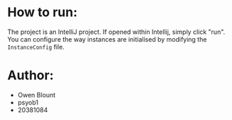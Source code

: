 # How to run:
The project is an IntelliJ project. If opened within Intellij, simply click "run".
You can configure the way instances are initialised by modifying the `InstanceConfig`
file.

# Author:
- Owen Blount
- psyob1
- 20381084
